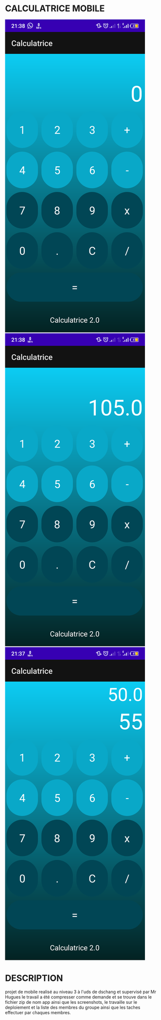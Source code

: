 # CALCULATRICE MOBILE
<p>
    <img src="images/Screenshot_20220529-213834.png" />
    <img src="images/Screenshot_20220529-213808.png" />
    <img src="images/Screenshot_20220529-213753.png" />
</p>

# DESCRIPTION
projet de mobile realisé au niveau 3 à l'uds de dschang et supervisé par Mr Hugues
le travail a été compresser comme demande et se trouve dans le fichier zip de nom app
ainsi que les screenshots, le travaille sur le deploiement et la liste des membres du
groupe ainsi que les taches effectuer par chaques membres.
